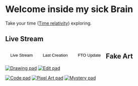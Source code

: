 # Welcome inside my sick Brain

Take your time ([Time relativity](https://en.wikipedia.org/wiki/Theory_of_relativity)) exploring.

## Live Stream

 <!-- Tab links -->
<div class="tab">
  <button class="tablinks" onclick="openTabs(event, 'LiveStream')">Live Stream</button>
  <button class="tablinks" onclick="openTabs(event, 'LastCreation')">Last Creation</button>
  <button class="tablinks" onclick="openTabs(event, 'FTO_Update')">FTO Update</button>
</div>

<!-- Tab content -->
<div id="LiveStream" class="tabcontent">
  <iframe
    src="https://player.twitch.tv/?channel=wabteytv&parent=streamernews.example.com&muted=true"
    height="560"
    width="315"
    allowfullscreen>
  </iframe>
</div>

<div id="LastCreation" class="tabcontent">
  <iframe
  width="560"
  height="315"
  src="https://www.youtube.com/embed/M5qiXRKrXBc"
  title="YouTube video player"
  frameborder="0"
  allow="accelerometer; autoplay; clipboard-write; encrypted-media; gyroscope; picture-in-picture"
  allowfullscreen>
</iframe>
</div>

<div id="FTO_Update" class="tabcontent">
  <p>It's' going well.</p>
</div>

## Fake Art

[![Drawing pad][1]][2]
[![Edit pad][3]][4]

[![Code pad][5]][6]
[![Pixel Art pad][7]][8]
[![Mystery pad][9]][10]

[1]:  https://user-images.githubusercontent.com/73140258/180214756-c8391d73-da8a-48bb-ae6b-b9ae5f8dcda6.png
[2]:  https://wabtey.github.io/Draw_Experiment/Draw "Danger Zone"
[3]:  https://user-images.githubusercontent.com/73140258/179639651-6ca67660-110d-4319-a36e-91632a15d096.png
[4]:  https://wabtey.github.io/EDIT/Edit "Do you mind be a viewer ?"
[5]:  https://user-images.githubusercontent.com/73140258/179639657-ad0df4d8-4844-4e22-a888-d025db2b7231.png
[6]:  https://wabtey.github.io/code "That's where I fake my way out"
[7]:  https://user-images.githubusercontent.com/73140258/179639645-61153ce7-00df-401d-82ff-bbf6c7698593.png
[8]:  https://wabtey.github.io/video-game-dev "The first step of ... kind of artist"
[9]:  https://user-images.githubusercontent.com/73140258/179639637-39cd1b27-807c-4c99-81fa-1fcd0acbb6ff.png
[10]: https://wabtey.github.io "Mystery pad"

<style>
/*
Style the buttons that are used to open the tab content
*/
.tab button {
  background-color: inherit;
  float: left;
  border: none;
  outline: none;
  cursor: pointer;
  padding: 14px 16px;
  transition: 0.3s;
}

/*
Change background color of buttons on hover
*/
.tab button:hover {
  background-color: #ddd;
}

/*
Create an active/current tablink class
*/
.tab button.active {
  background-color: #ccc;
}

/*
Style the tab content
*/
.tabcontent {
  display: none;
  padding: 6px 12px;
  border: 1px solid #ccc;
  border-top: none;
}
</style>

<script>
function openTabs(evt, tabName) {
  var i, tabcontent, tablinks;
  tabcontent = document.getElementsByClassName("tabcontent");
  for (i = 0; i < tabcontent.length; i++) {
    tabcontent[i].style.display = "none";
  }
  tablinks = document.getElementsByClassName("tablinks");
  for (i = 0; i < tablinks.length; i++) {
    tablinks[i].className = tablinks[i].className.replace(" active", "");
  }
  document.getElementById(tabName).style.display = "block";
  evt.currentTarget.className += " active";
}

// Get the element with id="defaultOpen" and click on it
document.getElementById("defaultOpen").click();
</script>